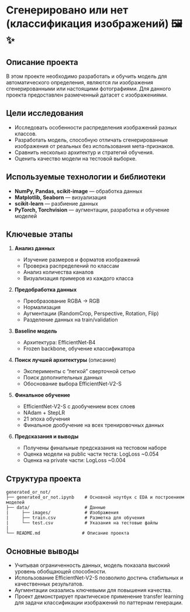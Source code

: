 # Сгенерировано или нет (классификация изображений) 🖼️✨

## Описание проекта

В этом проекте необходимо разработать и обучить модель для автоматического определения, являются ли изображения сгенерированными или настоящими фотографиями. Для данного проекта предоставлен размеченный датасет с изображениями.

## Цели исследования

- Исследовать особенности распределения изображений разных классов.
- Разработать модель, способную отличать сгенерированные изображения от реальных без использования мета-признаков.
- Сравнить несколько архитектур и стратегий обучения.
- Оценить качество модели на тестовой выборке.

## Используемые технологии и библиотеки

- **NumPy, Pandas, scikit-image** — обработка данных
- **Matplotlib, Seaborn** — визуализация
- **scikit-learn** — разбиение данных
- **PyTorch, Torchvision** — аугментации, разработка и обучение моделей

## Ключевые этапы

1. **Анализ данных**
   - Изучение размеров и форматов изображений
   - Проверка распределений по классам
   - Анализ количества каналов
   - Визуализация примеров из каждого класса

2. **Предобработка данных**
   - Преобразование RGBA → RGB
   - Нормализация
   - Аугментации (RandomCrop, Perspective, Rotation, Flip)
   - Разделение данных на train/validation 

3. **Baseline модель**
   - Архитектура: EfficientNet-B4
   - Frozen backbone, обучение классификатора

4. **Поиск лучшей архитектуры** (описание)
   - Эксперименты с “легкой” сверточной сетью
   - Поиск дополнительных данных
   - Обоснование выбора EfficientNet-V2-S

5. **Финальное обучение**
   - EfficientNet-V2-S с дообучением всех слоев
   - NAdam + StepLR
   - 21 эпоха обучения
   - Финальное дообучение на всех тренировочных данных

6. **Предсказания и выводы**
   - Получены финальные предсказания на тестовом наборе
   - Оценка модели на public части теста: LogLoss ~0.054
   - Оценка на private части: LogLoss ~0.004

## Структура проекта

```
generated_or_not/
├── generated_or_not.ipynb    # Основной ноутбук с EDA и построением моделей
├── data/                     # Данные
|     ├── images/             # Изображения        
|     ├── train.csv           # Разметка для обучения
|     └── test.csv            # Указания на тестовые файлы
|
└── README.md                # Описание проекта
```

## Основные выводы

- Учитывая ограниченность данных, модель показала высокий уровень обобщающей способности.
- Использование EfficientNet-V2-S позволило достичь стабильных и качественных результатов.
- Аугментации оказались ключевыми для повышения качества.
- Проект демонстрирует практическое применение transfer learning для задачи классификации изображений по паттернам генерации.
